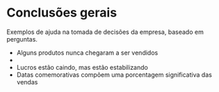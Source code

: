 # Conclusões gerais

Exemplos de ajuda na tomada de decisões da empresa, baseado em perguntas.

- Alguns produtos nunca chegaram a ser vendidos
- 
- Lucros estão caindo, mas estão estabilizando
- Datas comemorativas compõem uma porcentagem significativa das vendas